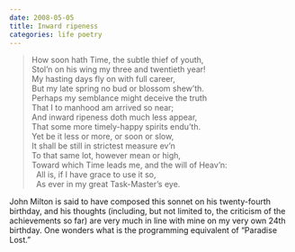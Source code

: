 ```yaml
---
date: 2008-05-05
title: Inward ripeness
categories: life poetry
---
```


> How soon hath Time, the subtle thief of youth,<br>
> Stol’n on his wing my three and twentieth year!<br>
> My hasting days fly on with full career,<br>
> But my late spring no bud or blossom shew’th.<br>
> Perhaps my semblance might deceive the truth<br>
> That I to manhood am arrived so near;<br>
> And inward ripeness doth much less appear,<br>
> That some more timely-happy spirits endu’th.<br>
> Yet be it less or more, or soon or slow,<br>
> It shall be still in strictest measure ev’n<br>
> To that same lot, however mean or high,<br>
> Toward which Time leads me, and the will of Heav’n:<br>
> &nbsp;&nbsp;All is, if I have grace to use it so,<br>
> &nbsp;&nbsp;As ever in my great Task-Master’s eye.

John Milton is said to have composed this sonnet on his twenty-fourth birthday, and his thoughts (including, but not limited to, the criticism of the achievements so far) are very much in line with mine on my very own 24th birthday. One wonders what is the programming equivalent of “Paradise Lost.”
